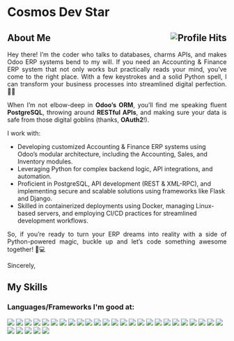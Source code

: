 # Cosmos Dev Star

<h2>About Me <img align="right" alt="Profile Hits" src="https://komarev.com/ghpvc/?username=topskilldev&style=flat-square"></h2>

<p align="justify">Hey there! I’m the coder who talks to databases, charms APIs, and makes Odoo ERP systems bend to my will. If you need an Accounting & Finance ERP system that not only works but practically reads your mind, you’ve come to the right place. With a few keystrokes and a solid Python spell, I can transform your business processes into streamlined digital perfection. 🧙‍♂️</p>


<p align="justify">When I’m not elbow-deep in <strong>Odoo’s ORM</strong>, you’ll find me speaking fluent <strong>PostgreSQL</strong>, throwing around <strong>RESTful APIs</strong>, and making sure your data is safe from those digital goblins (thanks, <strong>OAuth2</strong>!).</p>

<p align="justify">I work with:</p>

* Developing customized Accounting & Finance ERP systems using Odoo’s modular architecture, including the Accounting, Sales, and Inventory modules.
* Leveraging Python for complex backend logic, API integrations, and automation.
* Proficient in PostgreSQL, API development (REST & XML-RPC), and implementing secure and scalable solutions using frameworks like Flask and Django.
* Skilled in containerized deployments using Docker, managing Linux-based servers, and employing CI/CD practices for streamlined development workflows.

<p align="justify">So, if you’re ready to turn your ERP dreams into reality with a side of Python-powered magic, buckle up and let’s code something awesome together! 🐍💻</p>

Sincerely,

## My Skills

### Languages/Frameworks I'm good at:

![](https://img.shields.io/badge/Odoo-Expert-informational?style=flat&logo=odoo&logoColor=white&color=red)
![](https://img.shields.io/badge/Python-Expert-informational?style=flat&logo=python&logoColor=white&color=red)
![](https://img.shields.io/badge/Csharp-Expert-informational?style=flat&logo=csharp&logoColor=white&color=red)
![](https://img.shields.io/badge/PHP-Expert-informational?style=flat&logo=php&logoColor=white&color=red)
![](https://img.shields.io/badge/PostgreSQL-Expert-informational?style=flat&logo=postgresql&logoColor=white&color=red)
![](https://img.shields.io/badge/XML-Expert-informational?style=flat&logo=xml&logoColor=white&color=red)
![](https://img.shields.io/badge/API-Expert-informational?style=flat&logo=API&logoColor=white&color=red)
![](https://img.shields.io/badge/NextJS-Expert-informational?style=flat&logo=nextjs&logoColor=white&color=red)
![](https://img.shields.io/badge/NodeJS-Expert-informational?style=flat&logo=nodejs&logoColor=white&color=red)
![](https://img.shields.io/badge/ExpressJS-Expert-informational?style=flat&logo=expressjs&logoColor=white&color=red)
![](https://img.shields.io/badge/ReactNative-Expert-informational?style=flat&logo=reactnative&logoColor=white&color=red)
![](https://img.shields.io/badge/Typescript-Expert-informational?style=flat&logo=typescript&logoColor=white&color=red)
![](https://img.shields.io/badge/HTML5-Expert-informational?style=flat&logo=HTML5&logoColor=white&color=red)
![](https://img.shields.io/badge/CSS3-Expert-informational?style=flat&logo=CSS3&logoColor=white&color=red)
![](https://img.shields.io/badge/JS-Expert-informational?style=flat&logo=JS&logoColor=white&color=red)
![](https://img.shields.io/badge/Docker-Expert-informational?style=flat&logo=Docker&logoColor=white&color=red)
![](https://img.shields.io/badge/Nginx-Expert-informational?style=flat&logo=Nginx&logoColor=white&color=red)
![](https://img.shields.io/badge/Flask-Expert-informational?style=flat&logo=docker&logoColor=white&color=red)
![](https://img.shields.io/badge/FastAPI-Expert-informational?style=flat&logo=fastapi&logoColor=white&color=red)
![](https://img.shields.io/badge/Blockchain-Expert-informational?style=flat&logo=blockchain&logoColor=white&color=red)
![](https://img.shields.io/badge/GoogleCloudPlatform-Expert-informational?style=flat&logo=GoogleCloudPlatform&logoColor=white&color=red)
![](https://img.shields.io/badge/SQLAlchemy-Expert-informational?style=flat&logo=SQLAlchemy&logoColor=white&color=red)
![](https://img.shields.io/badge/MongoDB-Expert-informational?style=flat&logo=mongodb&logoColor=white&color=red)
![](https://img.shields.io/badge/Redis-Expert-informational?style=flat&logo=redis&logoColor=white&color=red)
![](https://img.shields.io/badge/GraphQL-Expert-informational?style=flat&logo=graphql&logoColor=white&color=red)
![](https://img.shields.io/badge/OAuth2-Expert-informational?style=flat&logo=OAuth2&logoColor=white&color=red)
![](https://img.shields.io/badge/PyTest-Expert-informational?style=flat&logo=PyTest&logoColor=white&color=red)
![](https://img.shields.io/badge/Postman-Expert-informational?style=flat&logo=Postman&logoColor=white&color=red)
![](https://img.shields.io/badge/Kubernetes-Expert-informational?style=flat&logo=Kubernetes&logoColor=white&color=red)
![](https://img.shields.io/badge/Git-Expert-informational?style=flat&logo=git&logoColor=white&color=red)
